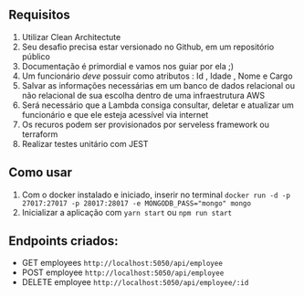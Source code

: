 ## Requisitos
 1. Utilizar Clean Architectute
 2. Seu desafio precisa estar versionado no Github, em um repositório público
 3. Documentação é primordial e vamos nos guiar por ela ;)
 4. Um funcionário *deve* possuir como atributos : Id , Idade , Nome e Cargo
 5. Salvar as informações necessárias em um banco de dados relacional ou não relacional de sua escolha dentro de uma infraestrutura AWS
 6. Será necessário que a Lambda consiga consultar, deletar e atualizar um funcionário e que ele esteja acessível via internet
 7. Os recuros podem ser provisionados por serveless framework ou terraform
 8. Realizar testes unitário com JEST

## Como usar
1. Com o docker instalado e iniciado, inserir no terminal
`docker run -d -p 27017:27017 -p 28017:28017 -e MONGODB_PASS="mongo" mongo`
2. Inicializar a aplicação com `yarn start` ou `npm run start`

## Endpoints criados:
- GET employees `http://localhost:5050/api/employee`
- POST employee `http://localhost:5050/api/employee`
- DELETE employee `http://localhost:5050/api/employee/:id`